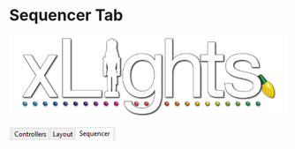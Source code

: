 # Sequencer Tab

![](../../.gitbook/assets/xlights-logo.png)

![](<../../.gitbook/assets/image (614).png>)
